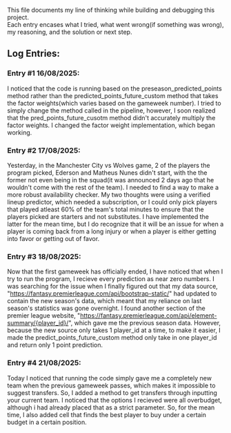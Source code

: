 This file documents my line of thinking while building and debugging this project.  
Each entry encases what I tried, what went wrong(if something was wrong), my reasoning, and the solution or next step.

## Log Entries:

### Entry #1 16/08/2025:

I noticed that the code is running based on the preseason_predicted_points method rather than the predicted_points_future_custom method that takes the factor weights(which varies based on the gameweek number). I tried to simply change the method called in the pipeline, however, I soon realized that the pred_points_future_cusotm method didn't accurately multiply the factor weights.
I changed the factor weight implementation, which began working.

### Entry #2 17/08/2025:

Yesterday, in the Manchester City vs Wolves game, 2 of the players the program picked, Ederson and Matheus Nunes didn't start, with the the former not even being in the squad(it was announced 2 days ago that he wouldn't come with the rest of the team). I needed to find a way to make a more robust availability checker. My two thoughts were using a verified lineup predictor, which needed a subscription, or I could only pick players that played atleast 60% of the team's total minutes to ensure that the players picked are starters and not substitutes. I have implemented the latter for the mean time, but I do recognize that it will be an issue for when a player is coming back from a long injury or when a player is either getting into favor or getting out of favor.

### Entry #3 18/08/2025:

Now that the first gameweek has officially ended, I have noticed that when I try to run the program, I recieve every prediction as near zero numbers. I was searching for the issue when I finally figured out that my data source, "https://fantasy.premierleague.com/api/bootstrap-static/" had updated to contain the new season's data, which meant that my reliance on last season's statistics was gone overnight. I found another section of the premier league website, "https://fantasy.premierleague.com/api/element-summary/{player_id}/", which gave me the previous season data. However, because the new source only takes 1 player_id at a time, to make it easier, I made the predict_points_future_custom method only take in one player_id and return only 1 point prediction.

### Entry #4 21/08/2025: 

Today I noticed that running the code simply gave me a completely new team when the previous gameweek passes, which makes it impossible to suggest transfers. So, I added a method to get transfers through inputting your current team. I noticed that the options I recieved were all overbudget, although i had already placed that as a strict parameter. So, for the mean time, I also added cell that finds the best player to buy under a certain budget in a certain position.


